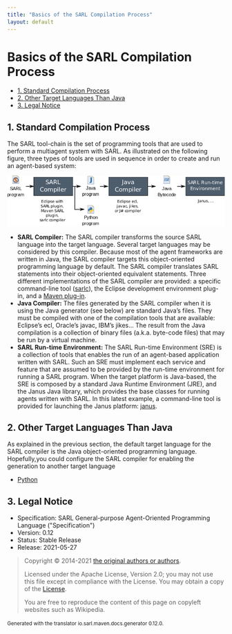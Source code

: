 ```yaml
---
title: "Basics of the SARL Compilation Process"
layout: default
---
```


# Basics of the SARL Compilation Process


<ul class="page_outline" id="page_outline">

<li><a href="#1-standard-compilation-process">1. Standard Compilation Process</a></li>
<li><a href="#2-other-target-languages-than-java">2. Other Target Languages Than Java</a></li>
<li><a href="#3-legal-notice">3. Legal Notice</a></li>

</ul>


## 1. Standard Compilation Process

The SARL tool-chain is the set of programming tools that are used to perform a multiagent system with SARL.
As illustrated on the following figure, three types of tools are used in sequence in order to create and
run an agent-based system:

![Standard Compilation Process for SARL Programs](./compilation_process.png)


* **SARL Compiler:** The SARL compiler transforms the source SARL language into the target language.
  Several target languages may be considered by this compiler. Because most of the agent frameworks are
  written in Java, the SARL compiler targets this object-oriented programming language by default.
  The SARL compiler translates SARL statements into their object-oriented equivalent statements. Three different
  implementations of the SARL compiler are provided: a specific command-line tool ([sarlc](../tools/Sarlc.html)), the Eclipse development
  environment plug-in, and a [Maven plug-in](https://mvnrepository.com/artifact/io.sarl.maven/sarl-maven-plugin).
* **Java Compiler:** The files generated by the SARL compiler when it is using the Java generator (see below) are standard Java’s files. They must be compiled with
  one of the compilation tools that are available: Eclipse’s ecl, Oracle’s javac, IBM’s jikes... The result from
  the Java compilation is a collection of binary files (a.k.a. byte-code files) that may be run by a virtual machine.
* **SARL Run-time Environment:** The SARL Run-time Environment (SRE) is a collection of tools that enables the
  run of an agent-based application written with SARL. Such an SRE must implement each service and feature that are
  assumed to be provided by the run-time environment for running a SARL program. When the target platform is Java-based, the SRE is composed by
  a standard Java Runtime Environment (JRE), and the Janus Java library, which provides the base classes for running
  agents written with SARL. In this latest example, a command-line tool is provided for launching the Janus platform:
  [janus](../tools/Janus.html).


## 2. Other Target Languages Than Java

As explained in the previous section, the default target language for the SARL compiler is the Java object-oriented programming language.
Hopefully,you could configure the SARL compiler for enabling the generation to another target language 

* [Python](./PythonGeneration.html)


## 3. Legal Notice

* Specification: SARL General-purpose Agent-Oriented Programming Language ("Specification")
* Version: 0.12
* Status: Stable Release
* Release: 2021-05-27

> Copyright &copy; 2014-2021 [the original authors or authors](http://www.sarl.io/about/index.html).
>
> Licensed under the Apache License, Version 2.0;
> you may not use this file except in compliance with the License.
> You may obtain a copy of the [License](http://www.apache.org/licenses/LICENSE-2.0).
>
> You are free to reproduce the content of this page on copyleft websites such as Wikipedia.

<small>Generated with the translator io.sarl.maven.docs.generator 0.12.0.</small>
